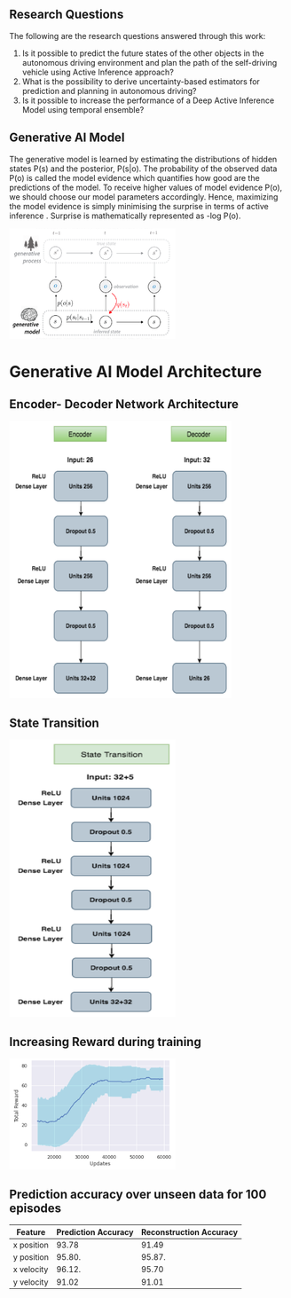 
## Research Questions

The following are the research questions answered through this work:

1. Is it possible to predict the future states of the other objects in the autonomous driving environment and plan the path of the self-driving vehicle using Active Inference approach?
2. What is the possibility to derive uncertainty-based estimators for prediction and planning in autonomous driving?
3. Is it possible to increase the performance of a Deep Active Inference Model using temporal ensemble?


<!--![Generative AI Model](Figures/GenerativeProcess.png | width = 100)-->
## Generative AI Model

The generative model is learned by estimating the distributions of hidden states P(s) and the posterior, P(s|o). The probability of the observed data P(o) is called the model evidence which quantifies how good are the predictions of the model. To receive higher values of model evidence P(o), we should choose our model parameters accordingly. Hence, maximizing the model evidence is simply minimising the surprise in terms of active inference . Surprise is mathematically represented as -log P(o). 



<img src="Figures/GenerativeProcess.png" alt="Alt Text" width="300" height="200">


# Generative AI Model Architecture

## Encoder- Decoder Network Architecture
<img src="Figures/Encoder.png" alt="Alt Text" width="400" height="500">

## State Transition 
<img src="Figures/Transition.png" alt="Alt Text" width="300" height="500">

## Increasing Reward during training

<img src="Figures/TrainingReward_PF5.png" alt="Alt Text" width="300" height="200">

## Prediction accuracy over unseen data for 100 episodes

| Feature       | Prediction Accuracy | Reconstruction Accuracy |
| ------------- | ------------------- | ----------------------- |
| x position    | 93.78               | 91.49                   |
| y position    | 95.80.              | 95.87.                  |
| x velocity    | 96.12.              | 95.70                   |
| y velocity    | 91.02               | 91.01                   |






